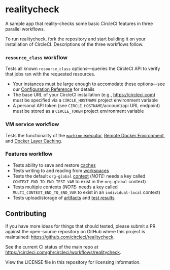 # realitycheck

A sample app that reality-checks some basic CircleCI features in three parallel workflows.

To run realitycheck, fork the repository and start building it on your installation of CircleCI. Descriptions of the three workflows follow.


### `resource_class` workflow

Tests all known `resource_class` options—queries the CircleCI API to verify that jobs ran with the requested resources.

- Your instances must be large enough to accomodate these options—see our [Configuration Reference](https://circleci.com/docs/2.0/configuration-reference/#resource_class) for details
- The base URL of your CircleCI installation (e.g., https://circleci.com) must be specified via a `CIRCLE_HOSTNAME` project environment variable
- A personal API token (see `CIRCLE_HOSTNAME`/account/api URL endpoint) must be stored as a `CIRCLE_TOKEN` project environment variable


### VM service workflow

Tests the functionality  of the [`machine` executor](https://circleci.com/docs/2.0/executor-types/#using-machine), [Remote Docker Environment](https://circleci.com/docs/2.0/building-docker-images), and [Docker Layer Caching](https://circleci.com/docs/2.0/docker-layer-caching).


### Features workflow

- Tests ability to save and restore [caches](circleci.com/docs/2.0/caching)
- Tests writing to and reading from [workspaces](https://circleci.com/docs/2.0/workflows/#using-workspaces-to-share-data-among-jobs)
- Tests the default `org-global` [context](https://circleci.com/docs/2.0/contexts) (*NOTE:* needs a key called `CONTEXT_END_TO_END_TEST_VAR` to exist in the `org-global` context)
- Tests multiple contexts (*NOTE:* needs a key called `MULTI_CONTEXT_END_TO_END_VAR` to exist in an `individual-local` context)
- Tests upload/storage of [artifacts](https://circleci.com/docs/2.0/artifacts) and [test results](https://circleci.com/docs/2.0/collect-test-data)


## Contributing

If you have more ideas for things that should tested, please submit a PR against the open-source repository on GitHub where this project is maintained: <https://github.com/circleci/realitycheck>.

See the current CI status of the main repo at <https://circleci.com/gh/circleci/workflows/realitycheck>.

View the LICENSE file in this repository for licensing information.
